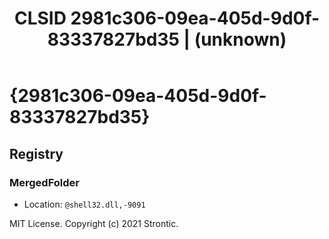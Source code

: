 ﻿---
title: "CLSID 2981c306-09ea-405d-9d0f-83337827bd35 | (unknown)"
excerpt: What is COM-Object CLSID 2981c306-09ea-405d-9d0f-83337827bd35?
---

# {2981c306-09ea-405d-9d0f-83337827bd35}


## Registry


### MergedFolder

* Location: `@shell32.dll,-9091`

MIT License. Copyright (c) 2021 Strontic.


